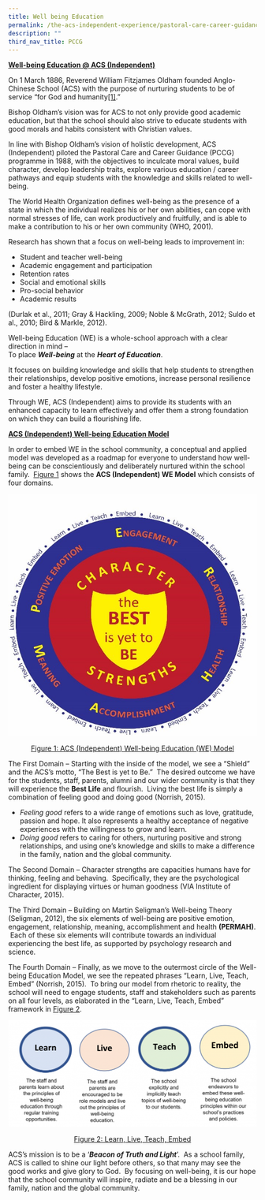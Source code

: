 ```yaml
---
title: Well being Education
permalink: /the-acs-independent-experience/pastoral-care-career-guidance-pccg/well-being-education/
description: ""
third_nav_title: PCCG
---
```

**<u>Well-being Education @ ACS (Independent)</u>**

On 1 March 1886, Reverend William Fitzjames Oldham founded Anglo-Chinese School (ACS) with the purpose of nurturing students to be of service “for God and humanity[\[1\]](https://www.acsindep.moe.edu.sg/the-acs-independent-experience/pastoral-care-career-guidance-pccg/well-being-education/#_ftn1).”

Bishop Oldham’s vision was for ACS to not only provide good academic education, but that the school should also strive to educate students with good morals and habits consistent with Christian values.

In line with Bishop Oldham’s vision of holistic development, ACS (Independent) piloted the Pastoral Care and Career Guidance (PCCG) programme in 1988, with the objectives to inculcate moral values, build character, develop leadership traits, explore various education / career pathways and equip students with the knowledge and skills related to well-being.

The World Health Organization defines well-being as the presence of a state in which the individual realizes his or her own abilities, can cope with normal stresses of life, can work productively and fruitfully, and is able to make a contribution to his or her own community (WHO, 2001).

Research has shown that a focus on well-being leads to improvement in:

*   Student and teacher well-being
*   Academic engagement and participation
*   Retention rates
*   Social and emotional skills
*   Pro-social behavior
*   Academic results

(Durlak et al., 2011; Gray & Hackling, 2009; Noble & McGrath, 2012; Suldo et al., 2010; Bird & Markle, 2012).

Well-being Education (WE) is a whole-school approach with a clear direction in mind –  
To place **_Well-being_** at the **_Heart of Education_**. 

It focuses on building knowledge and skills that help students to strengthen their relationships, develop positive emotions, increase personal resilience and foster a healthy lifestyle. 

Through WE, ACS (Independent) aims to provide its students with an enhanced capacity to learn effectively and offer them a strong foundation on which they can build a flourishing life.

**<u>ACS (Independent) Well-being Education Model</u>**

In order to embed WE in the school community, a conceptual and applied model was developed as a roadmap for everyone to understand how well-being can be conscientiously and deliberately nurtured within the school family.  <u>Figure 1</u> shows the **ACS (Independent) WE Model** which consists of four domains.

![](/images/The%20ACS(I)%20Experience/Well-being-Education.jpg)

<center><u>Figure 1: ACS (Independent) Well-being Education (WE) Model</u></center>

The First Domain – Starting with the inside of the model, we see a “Shield” and the ACS’s motto, “The Best is yet to Be.”  The desired outcome we have for the students, staff, parents, alumni and our wider community is that they will experience the **Best Life** and flourish.  Living the best life is simply a combination of feeling good and doing good (Norrish, 2015).  

*   _Feeling good_ refers to a wide range of emotions such as love, gratitude, passion and hope. It also represents a healthy acceptance of negative experiences with the willingness to grow and learn. 
*   _Doing good_ refers to caring for others, nurturing positive and strong relationships, and using one’s knowledge and skills to make a difference in the family, nation and the global community.

The Second Domain – Character strengths are capacities humans have for thinking, feeling and behaving.  Specifically, they are the psychological ingredient for displaying virtues or human goodness (VIA Institute of Character, 2015).

The Third Domain – Building on Martin Seligman’s Well-being Theory (Seligman, 2012), the six elements of well-being are positive emotion, engagement, relationship, meaning, accomplishment and health **(PERMAH)**.  Each of these six elements will contribute towards an individual experiencing the best life, as supported by psychology research and science.

The Fourth Domain – Finally, as we move to the outermost circle of the Well-being Education Model, we see the repeated phrases “Learn, Live, Teach, Embed” (Norrish, 2015).  To bring our model from rhetoric to reality, the school will need to engage students, staff and stakeholders such as parents on all four levels, as elaborated in the “Learn, Live, Teach, Embed” framework in <u>Figure 2</u>.


![](/images/The%20ACS(I)%20Experience/Well-being-Education-2-1024x439.png)

<center><u>Figure 2: Learn, Live, Teach, Embed</u></center>

ACS’s mission is to be a ‘**_Beacon of Truth and Light_**’.  As a school family, ACS is called to shine our light before others, so that many may see the good works and give glory to God.  By focusing on well-being, it is our hope that the school community will inspire, radiate and be a blessing in our family, nation and the global community.